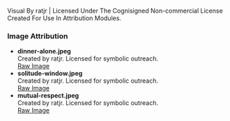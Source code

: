 Visual By ratjr | Licensed Under The Cognisigned Non-commercial License  
Created For Use In Attribution Modules.

### Image Attribution
- **dinner-alone.jpeg**  
  Created by ratjr. Licensed for symbolic outreach.  
  [Raw Image](https://raw.githubusercontent.com/rat-jr/cognisign-sitemaps/main/dinner-alone.jpeg)
- **solitude-window.jpeg**  
  Created by ratjr. Licensed for symbolic outreach.  
  [Raw Image](https://raw.githubusercontent.com/rat-jr/cognisign-sitemaps/main/solitude-window.jpeg)
- **mutual-respect.jpeg**  
  Created by ratjr. Licensed for symbolic outreach.  
  [Raw Image](https://raw.githubusercontent.com/rat-jr/cognisign-sitemaps/main/mutual-respect.jpeg)
  
